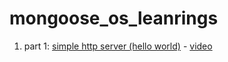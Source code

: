 # mongoose_os_leanrings

1. part 1: [simple http server (hello world)](mongoose_hello_world/) - [video](https://youtu.be/mqe_y0PrHnw)
